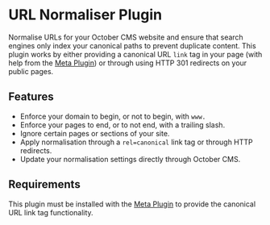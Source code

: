# URL Normaliser Plugin

Normalise URLs for your October CMS website and ensure that search engines only index your canonical paths to prevent duplicate content. This plugin works by either providing a canonical URL `link` tag in your page (with help from the [Meta Plugin](https://github.com/bennothommo/october-plugin-meta)) or through using HTTP 301 redirects on your public pages.

## Features

- Enforce your domain to begin, or not to begin, with `www.`
- Enforce your pages to end, or to not end, with a trailing slash.
- Ignore certain pages or sections of your site.
- Apply normalisation through a `rel=canonical` link tag or through HTTP redirects.
- Update your normalisation settings directly through October CMS.

## Requirements

This plugin must be installed with the [Meta Plugin](https://github.com/bennothommo/october-plugin-meta) to provide the canonical URL link tag functionality.